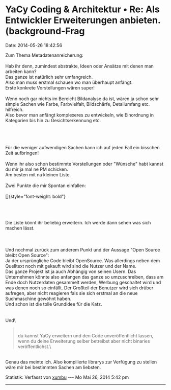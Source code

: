 YaCy Coding & Architektur • Re: Als Entwickler Erweiterungen anbieten. (background-Frag
=======================================================================================

Date: 2014-05-26 18:42:56

Zum Thema Metadatenanreicherung:\
\
Hab ihr denn, zumindest abstrakte, Ideen oder Ansätze mit denen man
arbeiten kann?\
Das ganze ist natürlich sehr umfangreich.\
Also man muss erstmal schauen wo man überhaupt anfängt.\
Erste konkrete Vorstellungen wären super!\
\
Wenn noch gar nichts im Bereicht Bildanalyse da ist, wären ja schon sehr
simple Sachen wie Farbe, Farbvielfalt, Bildschärfe, Detailumfang etc.
hilfreich.\
Also bevor man anfängt komplexeres zu entwickeln, wie Einordnung in
Kategorien bis hin zu Gesichtserkennung etc.\
\
\
\
\
Für die weniger aufwendigen Sachen kann ich auf jeden Fall ein bisschen
Zeit aufbringen!\
\
Wenn ihr also schon bestimmte Vorstellungen oder \"Wünsche\" habt kannst
du mir ja mal ne PM schicken.\
Am besten mit na kleinen Liste.\
\
Zwei Punkte die mir Spontan einfallen:\
\
[]{style="font-weight: bold"}

\
\
\
Die Liste könnt ihr beliebig erweitern. Ich werde dann sehen was sich
machen lässt.\
\
\
\
Und nochmal zurück zum anderem Punkt und der Aussage \"Open Source
bleibt Open Source\":\
Ja der ursprüngliche Code bleibt OpenSource. Was allerdings neben dem
Quelltext noch mit gekauft wird sind die Nutzer und der Name.\
Das ganze Projekt ist ja auch Abhängig von seinen Usern. Das Unternehmen
könnte also anfangen das ganze so umzuschreiben, dass am Ende doch
Nutzerdaten gesammelt werden, Werbung geschaltet wird und was denen noch
so einfällt. Der Großteil der Benutzer wird sich drüber aufregen, aber
nicht reagieren fals sie sich erstmal an die neue Suchmaschine gewöhnt
haben.\
Und schon ist die tolle Grundidee für die Katz.\
\
\
Und\

> <div>
>
> \
> du kannst YaCy erweitern und den Code unveröffentlicht lassen, wenn du
> deine Erweiterung selber betreibst aber nicht binaries
> veröffentlichst.\
>
> </div>

\
Genau das meinte ich. Also kompilierte librarys zur Verfügung zu stellen
wäre mir bei bestimmten Sachen am liebsten.

Statistik: Verfasst von
[xumbu](http://forum.yacy-websuche.de/memberlist.php?mode=viewprofile&u=9408)
--- Mo Mai 26, 2014 5:42 pm

------------------------------------------------------------------------
